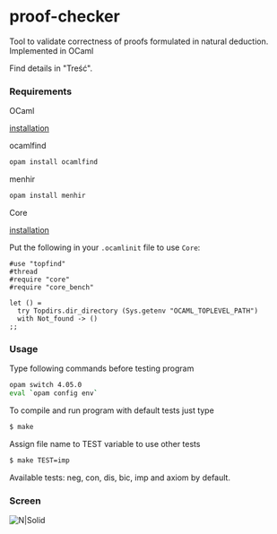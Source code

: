 # proof-checker

Tool to validate correctness of proofs formulated in natural deduction. Implemented in OCaml

Find details in "Treść".

### Requirements
OCaml

[installation](https://ocaml.org/docs/install.html)

ocamlfind
```sh
opam install ocamlfind
```

menhir
```sh
opam install menhir
```

Core

[installation](https://kwangyulseo.com/2014/03/04/installing-ocamlopamutopcore-library-on-ubuntu-saucy/)

Put the following in your `.ocamlinit` file to use `Core`:
```
#use "topfind"
#thread
#require "core"
#require "core_bench"

let () =
  try Topdirs.dir_directory (Sys.getenv "OCAML_TOPLEVEL_PATH")
  with Not_found -> ()
;;
```

### Usage

Type following commands before testing program
```sh
opam switch 4.05.0 
eval `opam config env`
```

To compile and run program with default tests just type
```sh
$ make
```

Assign file name to TEST variable to use other tests 
```sh
$ make TEST=imp
```

Available tests: neg, con, dis, bic, imp and axiom by default.

### Screen

![N|Solid](http://oi65.tinypic.com/2h5r0q8.jpg)
